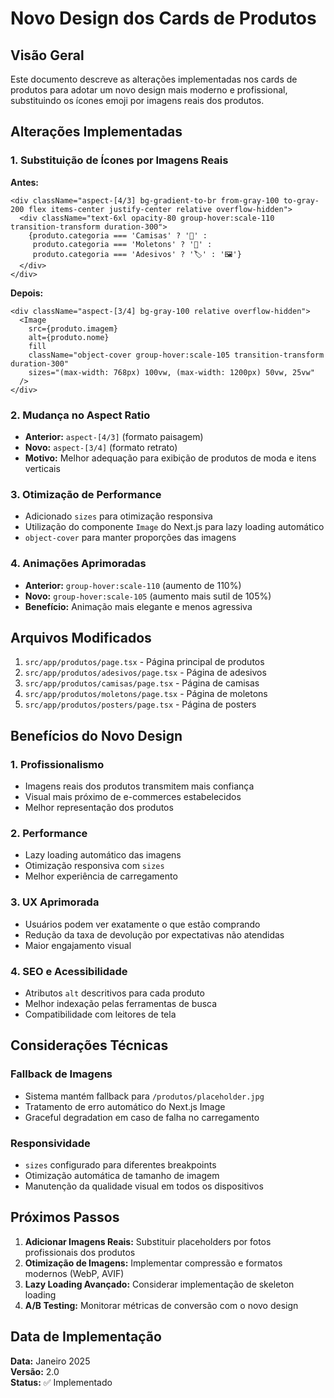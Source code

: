 # Novo Design dos Cards de Produtos

## Visão Geral

Este documento descreve as alterações implementadas nos cards de produtos para adotar um novo design mais moderno e profissional, substituindo os ícones emoji por imagens reais dos produtos.

## Alterações Implementadas

### 1. Substituição de Ícones por Imagens Reais

**Antes:**
```tsx
<div className="aspect-[4/3] bg-gradient-to-br from-gray-100 to-gray-200 flex items-center justify-center relative overflow-hidden">
  <div className="text-6xl opacity-80 group-hover:scale-110 transition-transform duration-300">
    {produto.categoria === 'Camisas' ? '👕' : 
     produto.categoria === 'Moletons' ? '🧥' :
     produto.categoria === 'Adesivos' ? '🏷️' : '🖼️'}
  </div>
</div>
```

**Depois:**
```tsx
<div className="aspect-[3/4] bg-gray-100 relative overflow-hidden">
  <Image
    src={produto.imagem}
    alt={produto.nome}
    fill
    className="object-cover group-hover:scale-105 transition-transform duration-300"
    sizes="(max-width: 768px) 100vw, (max-width: 1200px) 50vw, 25vw"
  />
</div>
```

### 2. Mudança no Aspect Ratio

- **Anterior:** `aspect-[4/3]` (formato paisagem)
- **Novo:** `aspect-[3/4]` (formato retrato)
- **Motivo:** Melhor adequação para exibição de produtos de moda e itens verticais

### 3. Otimização de Performance

- Adicionado `sizes` para otimização responsiva
- Utilização do componente `Image` do Next.js para lazy loading automático
- `object-cover` para manter proporções das imagens

### 4. Animações Aprimoradas

- **Anterior:** `group-hover:scale-110` (aumento de 110%)
- **Novo:** `group-hover:scale-105` (aumento mais sutil de 105%)
- **Benefício:** Animação mais elegante e menos agressiva

## Arquivos Modificados

1. `src/app/produtos/page.tsx` - Página principal de produtos
2. `src/app/produtos/adesivos/page.tsx` - Página de adesivos
3. `src/app/produtos/camisas/page.tsx` - Página de camisas
4. `src/app/produtos/moletons/page.tsx` - Página de moletons
5. `src/app/produtos/posters/page.tsx` - Página de posters

## Benefícios do Novo Design

### 1. **Profissionalismo**
- Imagens reais dos produtos transmitem mais confiança
- Visual mais próximo de e-commerces estabelecidos
- Melhor representação dos produtos

### 2. **Performance**
- Lazy loading automático das imagens
- Otimização responsiva com `sizes`
- Melhor experiência de carregamento

### 3. **UX Aprimorada**
- Usuários podem ver exatamente o que estão comprando
- Redução da taxa de devolução por expectativas não atendidas
- Maior engajamento visual

### 4. **SEO e Acessibilidade**
- Atributos `alt` descritivos para cada produto
- Melhor indexação pelas ferramentas de busca
- Compatibilidade com leitores de tela

## Considerações Técnicas

### Fallback de Imagens
- Sistema mantém fallback para `/produtos/placeholder.jpg`
- Tratamento de erro automático do Next.js Image
- Graceful degradation em caso de falha no carregamento

### Responsividade
- `sizes` configurado para diferentes breakpoints
- Otimização automática de tamanho de imagem
- Manutenção da qualidade visual em todos os dispositivos

## Próximos Passos

1. **Adicionar Imagens Reais:** Substituir placeholders por fotos profissionais dos produtos
2. **Otimização de Imagens:** Implementar compressão e formatos modernos (WebP, AVIF)
3. **Lazy Loading Avançado:** Considerar implementação de skeleton loading
4. **A/B Testing:** Monitorar métricas de conversão com o novo design

## Data de Implementação

**Data:** Janeiro 2025  
**Versão:** 2.0  
**Status:** ✅ Implementado
